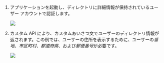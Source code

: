 1.  アプリケーションを起動し、ディレクトリに詳細情報が保持されているユーザー アカウントで認証します。

    ![][0]

2.  カスタム API により、カスタムあいさつ文でユーザーのディレクトリ情報が返されます。この例では、ユーザーの住所を表示するために、ユーザーの*番地*、*市区町村*、*都道府県*、および*郵便番号*が必要です。

    ![][1]

  [0]: ./media/mobile-services-aad-graph-info-test-app/bob-login.png
  [1]: ./media/mobile-services-aad-graph-info-test-app/custom-greeting.png
